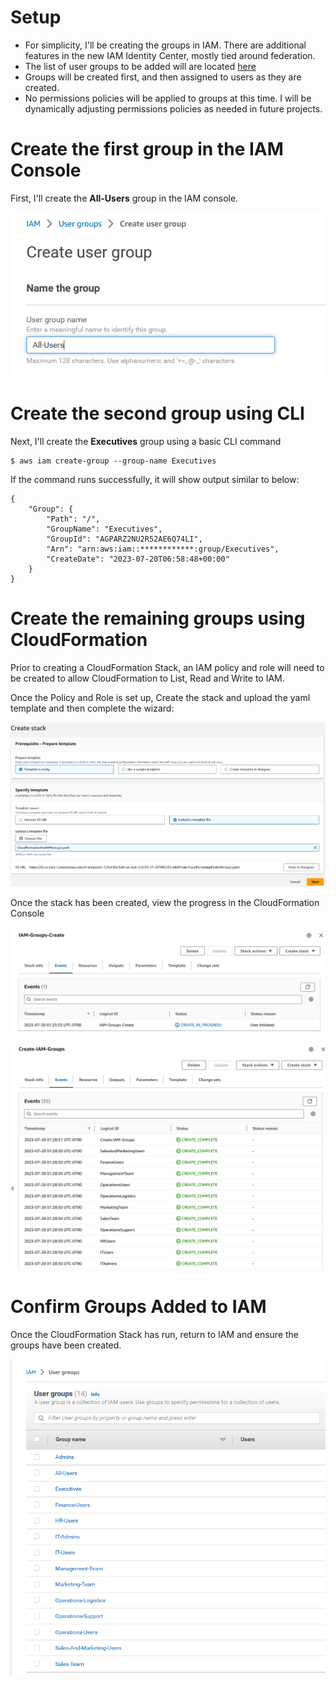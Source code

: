 # Setup

* For simplicity, I'll be creating the groups in IAM. There are additional features in the new IAM Identity Center, mostly tied around federation.
* The list of user groups to be added will are located [here](User-Groups.MD)
* Groups will be created first, and then assigned to users as they are created.
* No permissions policies will be applied to groups at this time. I will be dynamically adjusting permissions policies as needed in future projects.

# Create the first group in the IAM Console

First, I'll create the **All-Users** group in the IAM console. 

![Create Group in Console](images\create-group-console.png)

# Create the second group using CLI

Next, I'll create the **Executives** group using a basic CLI command

    $ aws iam create-group --group-name Executives

If the command runs successfully, it will show output similar to below:

    {
        "Group": {
            "Path": "/",
            "GroupName": "Executives",
            "GroupId": "AGPARZ2NU2R52AE6Q74LI",
            "Arn": "arn:aws:iam::************:group/Executives",
            "CreateDate": "2023-07-20T06:58:48+00:00"
        }
    }

# Create the remaining groups using CloudFormation

Prior to creating a CloudFormation Stack, an IAM policy and role will need to be created to allow CloudFormation to List, Read and Write to IAM.

Once the Policy and Role is set up, Create the stack and upload the yaml template and then complete the wizard:

![Create Group in CloudFormation1](images\create-group-cloudformation-1.png)

Once the stack has been created, view the progress in the CloudFormation Console

![Create Group in CloudFormation2](images\create-group-cloudformation-2.png)

![Create Group in CloudFormation3](images\create-group-cloudformation-3.png)

# Confirm Groups Added to IAM

Once the CloudFormation Stack has run, return to IAM and ensure the groups have been created.

![Create Group in CloudFormation4](images\create-group-cloudformation-4.png)